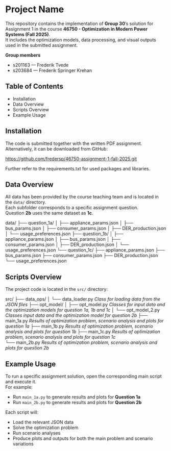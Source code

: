# Project Name

This repository contains the implementation of **Group 30**’s solution for Assignment 1 in the course **46750 - Optimization in Modern Power Systems (Fall 2025)**.  
It includes the optimization models, data processing, and visual outputs used in the submitted assignment.

**Group members**  
- s201163 — Frederik Tvede  
- s203684 — Frederik Springer Krehan

## Table of Contents
- Installation  
- Data Overview  
- Scripts Overview  
- Example Usage

## Installation

The code is submitted together with the written PDF assignment.  
Alternatively, it can be downloaded from GitHub:

https://github.com/fredersp/46750-assignment-1-fall-2025.git

Further refer to the requirements.txt for used packages and libraries. 

## Data Overview
All data has been provided by the course teaching team and is located in the `data/` directory.  
Each subfolder corresponds to a specific assignment question.  
Question **2b** uses the same dataset as **1c**.

data/
├── question_1a/
│   ├── appliance_params.json
│   ├── bus_params.json
│   ├── consumer_params.json
│   ├── DER_production.json
│   └── usage_preferences.json
├── question_1b/
│   ├── appliance_params.json
│   ├── bus_params.json
│   ├── consumer_params.json
│   ├── DER_production.json
│   └── usage_preferences.json
└── question_1c/
    ├── appliance_params.json
    ├── bus_params.json
    ├── consumer_params.json
    ├── DER_production.json
    └── usage_preferences.json


## Scripts Overview
The project code is located in the `src/` directory:

src/
├── data_ops/
│   └── data_loader.py  *Class for loading data from the JSON files*
├── opt_model/
│   ├── opt_model.py    *Classes for input data and the optimization models for question 1a, 1b and 1c*
│   └── opt_model_2.py  *Classes input data and the optimization model for question 2b*
├── main_1a.py          *Results of optimization problem, scenario analysis and plots for question 1a*
├── main_1b.py          *Results of optimization problem, scenario analysis and plots for question 1b*
├── main_1c.py          *Results of optimization problem, scenario analysis and plots for question 1c*   
└── main_2b.py          *Results of optimization problem, scenario analysis and plots for question 2b*


## Example Usage

To run a specific assignment solution, open the corresponding main script and execute it.  
For example:

- Run `main_1a.py` to generate results and plots for **Question 1a**  
- Run `main_2b.py` to generate results and plots for **Question 2b**

Each script will:
- Load the relevant JSON data  
- Solve the optimization problem  
- Run scenario analyses  
- Produce plots and outputs for both the main problem and scenario variations
